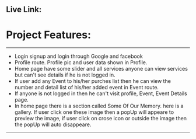 Live Link: 
------------------



# Project Features:
---------

* Login signup and login through Google and facebook
* Profile route. Profile pic and user data shown in Profile.
* Home page have some slider and all services anyone can view services but can't see details if he is not logged in.
* If user add any Event to his/her purches list then he can view the number and detail list of his/her added event in Event route.
* If anyone is not logged in then he can't visit profile, Event, Event Details page.
* In home page there is a section called Some Of Our Memory. here is a gallery. If user click one these image then a popUp will appeare to preview the image, if user click on crose icon or outside the image then the popUp will auto disappeare. 
-------------------------
